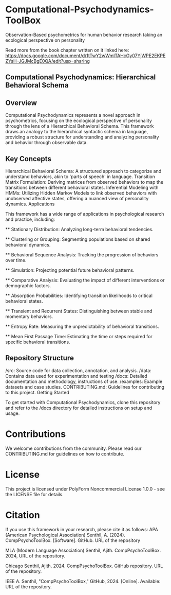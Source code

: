 # Computational-Psychodynamics-ToolBox
Observation-Based psychometrics for human behavior research taking an ecological perspective on personality

Read more from the book chapter written on it linked here: https://docs.google.com/document/d/1tTwY2wWmlTAHcGy07YjWPE2EKPEZYsH-JGJMcBgE0QA/edit?usp=sharing


## Computational Psychodynamics: Hierarchical Behavioral Schema

## Overview

Computational Psychodynamics represents a novel approach in psychometrics, focusing on the ecological perspective of personality through the lens of a Hierarchical Behavioral Schema. This framework draws an analogy to the hierarchical syntactic schema in language, providing a robust structure for understanding and analyzing personality and behavior through observable data.

## Key Concepts

Hierarchical Behavioral Schema: A structured approach to categorize and understand behaviors, akin to 'parts of speech' in language.
Transition Matrix Formulation: Deriving matrices from observed behaviors to map the transitions between different behavioral states.
Inferential Modeling with HMMs: Utilizing Hidden Markov Models to link observed behaviors with unobserved affective states, offering a nuanced view of personality dynamics.
Applications

This framework has a wide range of applications in psychological research and practice, including:

** Stationary Distribution: Analyzing long-term behavioral tendencies.

** Clustering or Grouping: Segmenting populations based on shared behavioral dynamics.

** Behavioral Sequence Analysis: Tracking the progression of behaviors over time.

** Simulation: Projecting potential future behavioral patterns.

** Comparative Analysis: Evaluating the impact of different interventions or demographic factors.

** Absorption Probabilities: Identifying transition likelihoods to critical behavioral states.

** Transient and Recurrent States: Distinguishing between stable and momentary behaviors.

** Entropy Rate: Measuring the unpredictability of behavioral transitions.

** Mean First Passage Time: Estimating the time or steps required for specific behavioral transitions.

## Repository Structure

/src: Source code for data collection, annotation, and analysis.
/data: Contains data used for experimentation and testing
/docs: Detailed documentation and methodology, instructions of use. 
/examples: Example datasets and case studies.
CONTRIBUTING.md: Guidelines for contributing to this project.
Getting Started

To get started with Computational Psychodynamics, clone this repository and refer to the /docs directory for detailed instructions on setup and usage.

# Contributions

We welcome contributions from the community. Please read our CONTRIBUTING.md for guidelines on how to contribute.

# License

This project is licensed under PolyForm Noncommercial License 1.0.0 - see the LICENSE file for details.

# Citation

If you use this framework in your research, please cite it as follows:
APA (American Psychological Association)
Senthil, A. (2024). CompPsychoToolBox. [Software]. GitHub. URL of the repository

MLA (Modern Language Association)
Senthil, Ajith. CompPsychoToolBox. 2024, URL of the repository.

Chicago
Senthil, Ajith. 2024. CompPsychoToolBox. GitHub repository. URL of the repository.

IEEE
A. Senthil, "CompPsychoToolBox," GitHub, 2024. [Online]. Available: URL of the repository.
